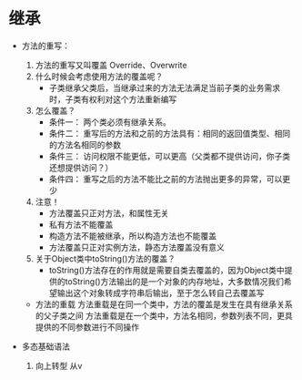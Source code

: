 # 继承

* 方法的重写：
    1. 方法的重写又叫覆盖 Override、Overwrite
    2. 什么时候会考虑使用方法的覆盖呢？
        * 子类继承父类后，当继承过来的方法无法满足当前子类的业务需求时，子类有权利对这个方法重新编写
    3. 怎么覆盖？
        * 条件一： 两个类必须有继承关系。
        * 条件二： 重写后的方法和之前的方法具有：相同的返回值类型、相同的方法名相同的参数
        * 条件三： 访问权限不能更低，可以更高（父类都不提供访问，你子类还想提供访问？）
        * 条件四： 重写之后的方法不能比之前的方法抛出更多的异常，可以更少
    4. 注意！
        * 方法覆盖只正对方法，和属性无关
        * 私有方法不能覆盖
        * 构造方法不能被继承，所以构造方法也不能覆盖
        * 方法覆盖只正对实例方法，静态方法覆盖没有意义
    5. 关于Object类中toString()方法的覆盖？
        * toString()方法存在的作用就是需要自类去覆盖的，因为Object类中提供的toString()方法输出的是一个对象的内存地址，大多数情况我们希望输出这个对象转成字符串后输出，至于怎么转自己去覆盖写
    * 方法的重载
        方法重载是在同一个类中，方法的覆盖是发生在具有继承关系的父子类之间
        方法重载是在一个类中，方法名相同，参数列表不同，更具提供的不同参数进行不同操作

* 多态基础语法
    1. 向上转型
从v